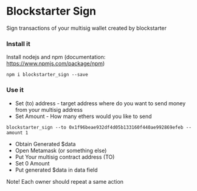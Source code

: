 # Blockstarter Sign

Sign transactions of your multisig wallet created by blockstarter 

### Install it

Install nodejs and npm (documentation: https://www.npmjs.com/package/npm)
```
npm i blockstarter_sign --save
```


### Use it


* Set (to) address - target address where do you want to send money from your multisig address
* Set Amount - How many ethers would you like to send

```
blockstarter_sign --to 0x1f96beae932df4d05b133160f440ae992869efeb --amount 1
```

* Obtain Generated $data 
* Open Metamask (or something else)
* Put Your multisig contract address (TO)
* Set 0 Amount
* Put generated $data in data field

Note! Each owner should repeat a same action

